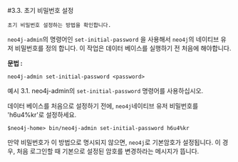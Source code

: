 #3.3. 초기 비밀번호 설정

```
초기 비밀번호 설정하는 방법을 확인합니다. 
```

```neo4j-admin```의 명령어인 ```set-initial-password``` 을 사용해서 ```neo4j```의 네이티브 유저 비밀번호를 정의 합니다. 이 작업은 데이터 베이스를 실행하기 전 처음에 해야합니다. 


**문법 :**

```neo4j-admin set-initial-password <password>```


예시 3.1. neo4j-admin의 ```set-initial-password``` 명령어를 사용하십시오.


데이터 베이스를 처음으로 설정하기 전에, ```neo4j```네이티브 유저 비밀번호를 'h6u4%kr'로 설정하세요. 

```$neo4j-home> bin/neo4j-admin set-initial-password h6u4%kr```



만약 비밀번호가 이 방법으로 명시되지 않으면, ```neo4j```로 기본암호가 설정됩니다. 이 경우, 처음 로그인할 때 기본으로 설정된 암호를 변경하라는 메시지가 뜹니다. 





 
